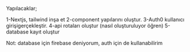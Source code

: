 Yapılacaklar;

1-Nextjs, tailwind inşa et
2-component yapılarını oluştur.
3-Auth0 kullanıcı girişigerçekleştir.
4-api rotaları oluştur (nasıl oluşturuluyor öğren)
5-database kayıt oluştur

Not: database için firebase deniyorum, auth için de kullanabilirim
